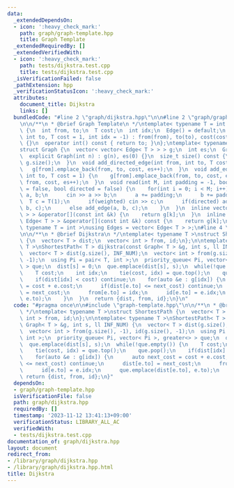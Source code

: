 ```yaml
---
data:
  _extendedDependsOn:
  - icon: ':heavy_check_mark:'
    path: graph/graph-template.hpp
    title: Graph Template
  _extendedRequiredBy: []
  _extendedVerifiedWith:
  - icon: ':heavy_check_mark:'
    path: tests/dijkstra.test.cpp
    title: tests/dijkstra.test.cpp
  _isVerificationFailed: false
  _pathExtension: hpp
  _verificationStatusIcon: ':heavy_check_mark:'
  attributes:
    document_title: Dijkstra
    links: []
  bundledCode: "#line 2 \"graph/dijkstra.hpp\"\n\n#line 2 \"graph/graph-template.hpp\"\
    \n\n/**\n * @brief Graph Template\n */\ntemplate< typename T = int >\nstruct Edge\
    \ {\n  int from, to;\n  T cost;\n  int idx;\n  Edge() = default;\n  Edge(int from,\
    \ int to, T cost = 1, int idx = -1) : from(from), to(to), cost(cost), idx(idx)\
    \ {}\n  operator int() const { return to; }\n};\ntemplate< typename T = int >\n\
    struct Graph {\n  vector< vector< Edge< T > > > g;\n  int es;\n  Graph() = default;\n\
    \  explicit Graph(int n) : g(n), es(0) {}\n  size_t size() const {\n    return\
    \ g.size();\n  }\n  void add_directed_edge(int from, int to, T cost = 1) {\n \
    \   g[from].emplace_back(from, to, cost, es++);\n  }\n  void add_edge(int from,\
    \ int to, T cost = 1) {\n    g[from].emplace_back(from, to, cost, es);\n    g[to].emplace_back(to,\
    \ from, cost, es++);\n  }\n  void read(int M, int padding = -1, bool weighted\
    \ = false, bool directed = false) {\n    for(int i = 0; i < M; i++) {\n      int\
    \ a, b;\n      cin >> a >> b;\n      a += padding;\n      b += padding;\n    \
    \  T c = T(1);\n      if(weighted) cin >> c;\n      if(directed) add_directed_edge(a,\
    \ b, c);\n      else add_edge(a, b, c);\n    }\n  }\n  inline vector< Edge< T\
    \ > > &operator[](const int &k) {\n    return g[k];\n  }\n  inline const vector<\
    \ Edge< T > > &operator[](const int &k) const {\n    return g[k];\n  }\n};\ntemplate<\
    \ typename T = int >\nusing Edges = vector< Edge< T > >;\n#line 4 \"graph/dijkstra.hpp\"\
    \n\n/**\n * @brief Dijkstra\n */\ntemplate< typename T >\nstruct ShortestPath\
    \ {\n  vector< T > dist;\n  vector< int > from, id;\n};\n\ntemplate< typename\
    \ T >\nShortestPath< T > dijkstra(const Graph< T > &g, int s, ll INF_NUM) {\n\
    \  vector< T > dist(g.size(), INF_NUM);\n  vector< int > from(g.size(), -1), id(g.size(),\
    \ -1);\n  using Pi = pair< T, int >;\n  priority_queue< Pi, vector< Pi >, greater<>\
    \ > que;\n  dist[s] = 0;\n  que.emplace(dist[s], s);\n  while(!que.empty()) {\n\
    \    T cost;\n    int idx;\n    tie(cost, idx) = que.top();\n    que.pop();\n\
    \    if(dist[idx] < cost) continue;\n    for(auto &e : g[idx]) {\n      auto next_cost\
    \ = cost + e.cost;\n      if(dist[e.to] <= next_cost) continue;\n      dist[e.to]\
    \ = next_cost;\n      from[e.to] = idx;\n      id[e.to] = e.idx;\n      que.emplace(dist[e.to],\
    \ e.to);\n    }\n  }\n  return {dist, from, id};\n}\n"
  code: "#pragma once\n\n#include \"graph-template.hpp\"\n\n/**\n * @brief Dijkstra\n\
    \ */\ntemplate< typename T >\nstruct ShortestPath {\n  vector< T > dist;\n  vector<\
    \ int > from, id;\n};\n\ntemplate< typename T >\nShortestPath< T > dijkstra(const\
    \ Graph< T > &g, int s, ll INF_NUM) {\n  vector< T > dist(g.size(), INF_NUM);\n\
    \  vector< int > from(g.size(), -1), id(g.size(), -1);\n  using Pi = pair< T,\
    \ int >;\n  priority_queue< Pi, vector< Pi >, greater<> > que;\n  dist[s] = 0;\n\
    \  que.emplace(dist[s], s);\n  while(!que.empty()) {\n    T cost;\n    int idx;\n\
    \    tie(cost, idx) = que.top();\n    que.pop();\n    if(dist[idx] < cost) continue;\n\
    \    for(auto &e : g[idx]) {\n      auto next_cost = cost + e.cost;\n      if(dist[e.to]\
    \ <= next_cost) continue;\n      dist[e.to] = next_cost;\n      from[e.to] = idx;\n\
    \      id[e.to] = e.idx;\n      que.emplace(dist[e.to], e.to);\n    }\n  }\n \
    \ return {dist, from, id};\n}"
  dependsOn:
  - graph/graph-template.hpp
  isVerificationFile: false
  path: graph/dijkstra.hpp
  requiredBy: []
  timestamp: '2023-11-12 13:41:13+09:00'
  verificationStatus: LIBRARY_ALL_AC
  verifiedWith:
  - tests/dijkstra.test.cpp
documentation_of: graph/dijkstra.hpp
layout: document
redirect_from:
- /library/graph/dijkstra.hpp
- /library/graph/dijkstra.hpp.html
title: Dijkstra
---
```

